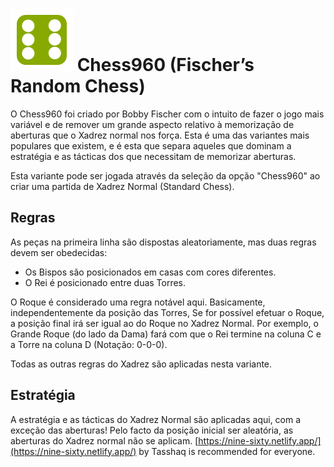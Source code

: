 # ![960](https://github.com/gbtami/pychess-variants/blob/master/static/icons/960.svg) Chess960 (Fischer’s Random Chess)

O Chess960 foi criado por Bobby Fischer com o intuito de fazer o jogo mais variável e de remover um grande aspecto relativo à memorização de aberturas que o Xadrez normal nos força. Esta é uma das variantes mais populares que existem, e é esta que separa aqueles que dominam a estratégia e as tácticas dos que necessitam de memorizar aberturas.

Esta variante pode ser jogada através da seleção da opção "Chess960" ao criar uma partida de Xadrez Normal (Standard Chess).

## Regras

As peças na primeira linha são dispostas aleatoriamente, mas duas regras devem ser obedecidas:

* Os Bispos são posicionados em casas com cores diferentes.
*  O Rei é posicionado entre duas Torres.

O Roque é considerado uma regra notável aqui. Basicamente, independentemente da posição das Torres, Se for possível efetuar o Roque, a posição final irá ser igual ao do Roque no Xadrez Normal. Por exemplo, o Grande Roque (do lado da Dama) fará com que o Rei termine na coluna C e a Torre na coluna D (Notação: 0-0-0).

Todas as outras regras do Xadrez são aplicadas nesta variante.

## Estratégia

A estratégia e as tácticas do Xadrez Normal são aplicadas aqui, com a exceção das aberturas! Pelo facto da posição inicial ser aleatória, as aberturas do Xadrez normal não se aplicam. 
[https://nine-sixty.netlify.app/](https://nine-sixty.netlify.app/) by Tasshaq is recommended for everyone.
